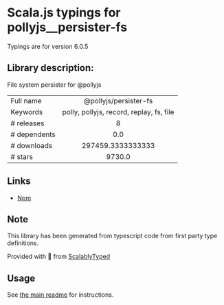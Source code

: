 
# Scala.js typings for pollyjs__persister-fs

Typings are for version 6.0.5

## Library description:
File system persister for @pollyjs

|                    |                 |
| ------------------ | :-------------: |
| Full name          | @pollyjs/persister-fs |
| Keywords           | polly, pollyjs, record, replay, fs, file |
| # releases         | 8 |
| # dependents       | 0.0 |
| # downloads        | 297459.3333333333 |
| # stars            | 9730.0 |

## Links
- [Npm](https://www.npmjs.com/package/%40pollyjs%2Fpersister-fs)
    


## Note
This library has been generated from typescript code from first party type definitions.

Provided with :purple_heart: from [ScalablyTyped](https://github.com/oyvindberg/ScalablyTyped)

## Usage
See [the main readme](../../readme.md) for instructions.


